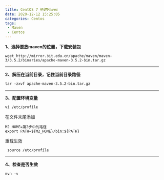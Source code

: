 ```yaml
---
title: CentOS 7 搭建Maven
date: 2020-12-12 15:25:05
categories: Centos
tags:
 - Maven
 - Centos
---
```


**1、选择要放maven的位置，下载安装包**

`wget http://mirror.bit.edu.cn/apache/maven/maven-3/3.5.2/binaries/apache-maven-3.5.2-bin.tar.gz`
	
	

------------


**2、解压在当前目录，记住当前目录路径**

`tar -zxvf apache-maven-3.5.2-bin.tar.gz`


------------


**3、配置环境变量**

`vi /etc/profile`

在文件末尾添加
```shell
M2_HOME=第2步中的路径
export PATH=${M2_HOME}/bin:${PATH}
```
重载生效

` source /etc/profile`


------------

**4、检查是否生效**

`mvn -v `